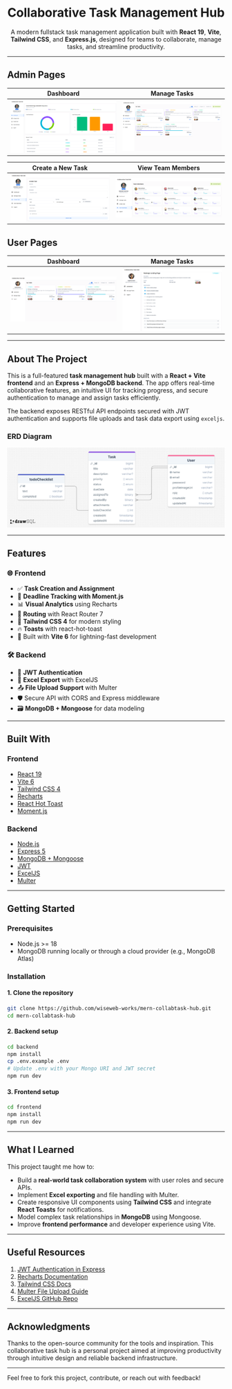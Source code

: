 <h1 align="center">Collaborative Task Management Hub</h1>

<div align="center">

<!-- [Live Demo](https://your-live-demo-link.com)   -->

A modern fullstack task management application built with **React 19**, **Vite**, **Tailwind CSS**, and **Express.js**, designed for teams to collaborate, manage tasks, and streamline productivity.

</div>

---

## Admin Pages

|                 Dashboard                  |                 Manage Tasks                  |
| :----------------------------------------: | :-------------------------------------------: |
| ![](./images/project-preview.png?raw=true) | ![](./images/admin_manage_tasks.png?raw=true) |

|              Create a New Task               |                 View Team Members                 |
| :------------------------------------------: | :-----------------------------------------------: |
| ![](./images/admin_create_task.png?raw=true) | ![](./images/admin_view_teamMembers.png?raw=true) |

## User Pages

|                Dashboard                |                Manage Tasks                 |
| :-------------------------------------: | :-----------------------------------------: |
| ![](./images/user_my_task.png?raw=true) | ![](./images/user_manage_task.png?raw=true) |

---

## About The Project

This is a full-featured **task management hub** built with a **React + Vite frontend** and an **Express + MongoDB backend**. The app offers real-time collaborative features, an intuitive UI for tracking progress, and secure authentication to manage and assign tasks efficiently.

The backend exposes RESTful API endpoints secured with JWT authentication and supports file uploads and task data export using `exceljs`.

### ERD Diagram

![](./images/erd-diagram.png)

---

## Features

### 🌐 Frontend

- ✅ **Task Creation and Assignment**
- 📅 **Deadline Tracking with Moment.js**
- 📊 **Visual Analytics** using Recharts
- 🧭 **Routing** with React Router 7
- 💅 **Tailwind CSS 4** for modern styling
- 🔥 **Toasts** with react-hot-toast
- 🚀 Built with **Vite 6** for lightning-fast development

### 🛠 Backend

- 🔐 **JWT Authentication**
- 🧾 **Excel Export** with ExcelJS
- 📤 **File Upload Support** with Multer
- 🛡️ Secure API with CORS and Express middleware
- 🗃️ **MongoDB + Mongoose** for data modeling

---

## Built With

### Frontend

- [React 19](https://reactjs.org/)
- [Vite 6](https://vitejs.dev/)
- [Tailwind CSS 4](https://tailwindcss.com/)
- [Recharts](https://recharts.org/)
- [React Hot Toast](https://react-hot-toast.com/)
- [Moment.js](https://momentjs.com/)

### Backend

- [Node.js](https://nodejs.org/)
- [Express 5](https://expressjs.com/)
- [MongoDB + Mongoose](https://mongoosejs.com/)
- [JWT](https://jwt.io/)
- [ExcelJS](https://github.com/exceljs/exceljs)
- [Multer](https://github.com/expressjs/multer)

---

## Getting Started

### Prerequisites

- Node.js >= 18
- MongoDB running locally or through a cloud provider (e.g., MongoDB Atlas)

### Installation

#### 1. Clone the repository

```bash
git clone https://github.com/wiseweb-works/mern-collabtask-hub.git
cd mern-collabtask-hub
```

#### 2. Backend setup

```bash
cd backend
npm install
cp .env.example .env
# Update .env with your Mongo URI and JWT secret
npm run dev
```

#### 3. Frontend setup

```bash
cd frontend
npm install
npm run dev
```

---

## What I Learned

This project taught me how to:

- Build a **real-world task collaboration system** with user roles and secure APIs.
- Implement **Excel exporting** and file handling with Multer.
- Create responsive UI components using **Tailwind CSS** and integrate **React Toasts** for notifications.
- Model complex task relationships in **MongoDB** using Mongoose.
- Improve **frontend performance** and developer experience using Vite.

---

## Useful Resources

1. [JWT Authentication in Express](https://www.digitalocean.com/community/tutorials/nodejs-jwt-expressjs)
2. [Recharts Documentation](https://recharts.org/en-US/)
3. [Tailwind CSS Docs](https://tailwindcss.com/docs)
4. [Multer File Upload Guide](https://www.npmjs.com/package/multer)
5. [ExcelJS GitHub Repo](https://github.com/exceljs/exceljs)

---

## Acknowledgments

Thanks to the open-source community for the tools and inspiration. This collaborative task hub is a personal project aimed at improving productivity through intuitive design and reliable backend infrastructure.

---

Feel free to fork this project, contribute, or reach out with feedback!

